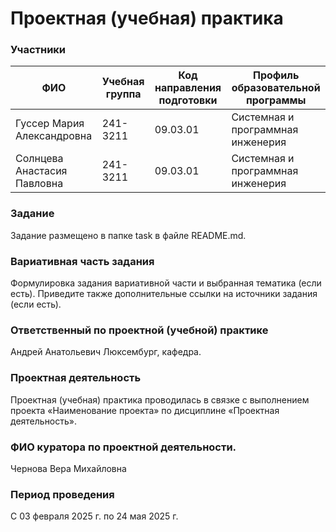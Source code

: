 # Проектная (учебная) практика

### Участники
|ФИО | Учебная группа	| Код направления подготовки | Профиль образовательной программы|
|----|----------------|----------------------------|----------------------------------|
|Гуссер Мария Александровна|241-3211|09.03.01|Системная и программная инженерия|			
|Солнцева Анастасия Павловна|241-3211|09.03.01|Системная и программная инженерия|		

### Задание
Задание размещено в папке task в файле README.md.

### Вариативная часть задания
Формулировка задания вариативной части и выбранная тематика (если есть). Приведите также дополнительные ссылки на источники задания (если есть).

### Ответственный по проектной (учебной) практике
Андрей Анатольевич Люксембург, кафедра.

### Проектная деятельность
Проектная (учебная) практика проводилась в связке с выполнением проекта «Наименование проекта» по дисциплине «Проектная деятельность».

### ФИО куратора по проектной деятельности.
Чернова Вера Михайловна

### Период проведения
С 03 февраля 2025 г. по 24 мая 2025 г.
